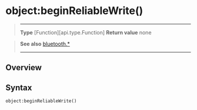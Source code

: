 # object:beginReliableWrite()

> --------------------- ------------------------------------------------------------------------------------------
> __Type__              [Function][api.type.Function]
> __Return value__      none


> __See also__          [bluetooth.*](/plugin/bluetooth.md)
> --------------------- ------------------------------------------------------------------------------------------

## Overview

## Syntax

	object:beginReliableWrite()
